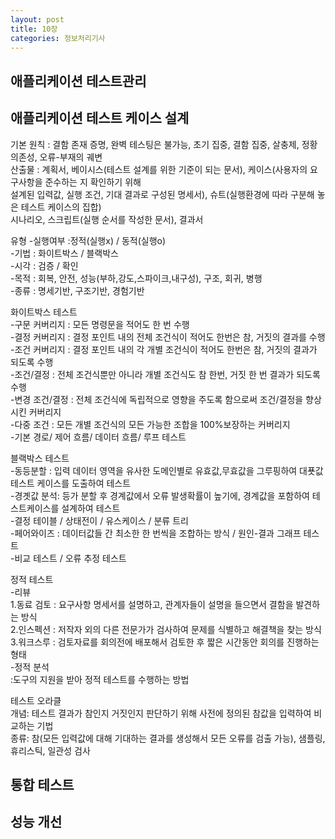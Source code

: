 ```yaml
---
layout: post
title: 10장
categories: 정보처리기사 
---
```


<h2>애플리케이션 테스트관리</h2>

## 애플리케이션 테스트 케이스 설계
기본 원칙 : 결함 존재 증명, 완벽 테스팅은 불가능, 초기 집중, 결함 집중, 살충제, 정황의존성, 오류-부재의 궤변<br>
산출물 : 계획서, 베이시스(테스트 설계를 위한 기준이 되는 문서), 케이스(사용자의 요구사항을 준수하는 지 확인하기 위해<br>
       설계된 입력값, 실행 조건, 기대 결과로 구성된 명세서), 슈트(실행환경에 따라 구분해 놓은 테스트 케이스의 집합)<br>
       시나리오, 스크립트(실행 순서를 작성한 문서), 결과서

유형
-실행여부 :정적(실행x) / 동적(실행o)<br>
-기법 : 화이트박스 / 블랙박스<br>
-시각 : 검증 / 확인<br>
-목적 : 회복, 안전, 성능(부하,강도,스파이크,내구성), 구조, 회귀, 병행<br>
-종류 : 명세기반, 구조기반, 경험기반<br>

화이트박스 테스트<br>
-구문 커버리지 : 모든 명령문을 적어도 한 번 수행<br>
-결정 커버리지 : 결정 포인트 내의 전체 조건식이 적어도 한번은 참, 거짓의 결과를 수행<br>
-조건 커버리지 : 결정 포인트 내의 각 개별 조건식이 적어도 한번은 참, 거짓의 결과가 되도록 수행<br>
-조건/결정 : 전체 조건식뿐만 아니라 개별 조건식도 참 한번, 거짓 한 번 결과가 되도록 수행<br>
-변경 조건/결정 : 전체 조건식에 독립적으로 영향을 주도록 함으로써 조건/결정을 향상시킨 커버리지<br>
-다중 조건 : 모든 개별 조건식의 모든 가능한 조합을 100%보장하는 커버리지<br>
-기본 경로/ 제어 흐름/ 데이터 흐름/ 루프 테스트<br>

블랙박스 테스트<br>
-동등분할 : 입력 데이터 영역을 유사한 도메인별로 유효값,무효값을 그루핑하여 대푯값 테스트 케이스를 도출하여 테스트<br>
-경곗값 분석: 등가 분할 후 경계값에서 오류 발생확률이 높기에, 경계값을 포함하여 테스트케이스를 설계하여 테스트<br>
-결정 테이블 / 상태전이 / 유스케이스 / 분류 트리<br>
-페어와이즈 : 데이터값들 간 최소한 한 번씩을 조합하는 방식 / 원인-결과 그래프 테스트<br>
-비교 테스트 / 오류 추정 테스트 <br>

정적 테스트<br>
-리뷰<br>
1.동료 검토 : 요구사항 명세서를 설명하고, 관계자들이 설명을 들으면서 결함을 발견하는 방식<br>
2.인스펙션 : 저작자 외의 다른 전문가가 검사하여 문제를 식별하고 해결책을 찾는 방식<br>
3.워크스루 : 검토자료를 회의전에 배포해서 검토한 후 짧은 시간동안 회의를 진행하는 형태<br>
-정적 분석<br>
:도구의 지원을 받아 정적 테스트를 수행하는 방법

테스트 오라클<br>
개념: 테스트 결과가 참인지 거짓인지 판단하기 위해 사전에 정의된 참값을 입력하여 비교하는 기법<br>
종류: 참(모든 입력값에 대해 기대하는 결과를 생성해서 모든 오류를 검출 가능), 샘플링, 휴리스틱, 일관성 검사









## 통합 테스트

## 성능 개선

